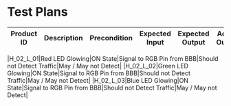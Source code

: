 # Test Plans



|Product ID|Description|Precondition|Expected Input|Expected Output|Actual Output|
|----------|-----------|------------|--------------|---------------|-------------|

|H_02_L_01|Red LED Glowing|ON State|Signal to RGB Pin from BBB|Should not Detect Traffic|May / May not Detect|
|H_02_L_02|Green LED Glowing|ON State|Signal to RGB Pin from BBB|Should not Detect Traffic|May / May not Detect|
|H_02_L_03|Blue LED Glowing|ON State|Signal to RGB Pin from BBB|Should not Detect Traffic|May / May not Detect|
